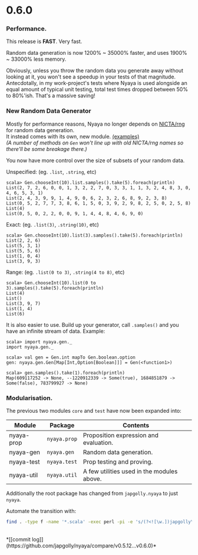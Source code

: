 # 0.6.0

### Performance.

This release is **FAST**. Very fast.

Random data generation is now 1200% ~ 35000% faster, and uses 1900% ~ 33000% less memory.

Obviously, unless you throw the random data you generate away without looking at it, you won't see a speedup in your
tests of that magnitude.
Antecdotally, in my work-project's tests where Nyaya is used alongside an equal amount of typical unit testing,
total test times dropped between 50% to 80%'ish. That's a massive saving!

### New Random Data Generator

Mostly for performance reasons, Nyaya no longer depends on [NICTA/rng](https://github.com/NICTA/rng) for random data generation.
<br>It instead comes with its own, new module. [(examples)](doc/FEATURES.md#generating-random-data)
<br>*(A number of methods on `Gen` won't line up with old NICTA/rng names so there'll be some breakage there.)*

You now have more control over the size of subsets of your random data.


Unspecified: (eg. `.list`, `.string`, etc)
```
scala> Gen.chooseInt(10).list.samples().take(5).foreach(println)
List(2, 7, 2, 6, 0, 0, 1, 3, 2, 2, 7, 0, 3, 3, 1, 1, 3, 2, 4, 8, 3, 0, 4, 6, 5, 3, 1)
List(2, 4, 3, 9, 9, 1, 4, 9, 0, 6, 2, 3, 2, 6, 8, 9, 2, 3, 8)
List(0, 5, 2, 7, 7, 3, 8, 6, 1, 5, 0, 3, 9, 2, 9, 8, 2, 5, 0, 2, 5, 8)
List(4)
List(0, 5, 0, 2, 2, 0, 0, 9, 1, 4, 4, 8, 4, 6, 9, 0)
```

Exact: (eg. `.list(3)`, `.string(10)`, etc)
```
scala> Gen.chooseInt(10).list(3).samples().take(5).foreach(println)
List(2, 2, 6)
List(5, 3, 1)
List(5, 5, 6)
List(1, 0, 4)
List(3, 9, 3)
```

Range: (eg. `.list(0 to 3)`, `.string(4 to 8)`, etc)
```
scala> Gen.chooseInt(10).list(0 to 3).samples().take(5).foreach(println)
List(4)
List()
List(3, 9, 7)
List(1, 4)
List(6)
```

It is also easier to use. Build up your generator, call `.samples()` and you have an infinite stream of data.
Example:

```
scala> import nyaya.gen._
import nyaya.gen._

scala> val gen = Gen.int mapTo Gen.boolean.option
gen: nyaya.gen.Gen[Map[Int,Option[Boolean]]] = Gen(<function1>)

scala> gen.samples().take(1).foreach(println)
Map(609117252 -> None, --1220912339 -> Some(true), 1684851879 -> Some(false), 783799927 -> None)
```

### Modularisation.

The previous two modules `core` and `test` have now been expanded into:

|Module|Package|Contents|
| ---- | ---- | ---- |
| nyaya-prop| `nyaya.prop` | Proposition expression and evaluation. |
| nyaya-gen | `nyaya.gen`  | Random data generation. |
| nyaya-test| `nyaya.test` | Prop testing and proving. |
| nyaya-util| `nyaya.util` | A few utilities used in the modules above. |

Additionally the root package has changed from `japgolly.nyaya` to just `nyaya`.

Automate the transition with:
```sh
find . -type f -name '*.scala' -exec perl -pi -e 's/(?<![\w.])japgolly\.(?=nyaya)//g' {} +
```

<br>
*[[commit log]](https://github.com/japgolly/nyaya/compare/v0.5.12...v0.6.0)*
